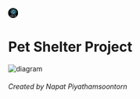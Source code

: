 <img src="./react.png" alt="React Logo" style="width: 20px;">

# Pet Shelter Project

<img src="./" alt="diagram">

###### Created by Napat Piyathamsoontorn
